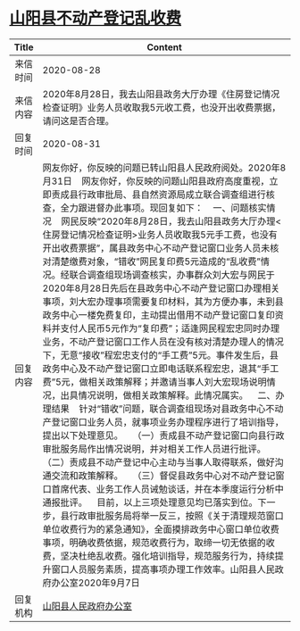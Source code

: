 # <a href="http://www.shangluo.gov.cn/zmhd/ldxxxx.jsp?urltype=leadermail.LeaderMailContentUrl&wbtreeid=1112&leadermailid=6380">山阳县不动产登记乱收费</a>
| Title |                                                                                                                                                                                                                                                                                                                                                                                                                                                       Content                                                                                                                                                                                                                                                                                                                                                                                                                                                       |
|:-----:|---------------------------------------------------------------------------------------------------------------------------------------------------------------------------------------------------------------------------------------------------------------------------------------------------------------------------------------------------------------------------------------------------------------------------------------------------------------------------------------------------------------------------------------------------------------------------------------------------------------------------------------------------------------------------------------------------------------------------------------------------------------------------------------------------------------------------------------------------------------------------------------------------------------------|
| 来信时间  | 2020-08-28                                                                                                                                                                                                                                                                                                                                                                                                                                                                                                                                                                                                                                                                                                                                                                                                                                                                                                          |
| 来信内容  | 2020年8月28日，我去山阳县政务大厅办理《住房登记情况检查证明》业务人员收取我5元收工费，也没开出收费票据，请问这是否合理。                                                                                                                                                                                                                                                                                                                                                                                                                                                                                                                                                                                                                                                                                                                                                                                                                                                    |
| 回复时间  | 2020-08-31                                                                                                                                                                                                                                                                                                                                                                                                                                                                                                                                                                                                                                                                                                                                                                                                                                                                                                          |
| 回复内容  | 网友你好，你反映的问题已转山阳县人民政府阅处。2020年8月31日    网友你好，你反映的问题山阳县政府高度重视，立即责成县行政审批局、县自然资源局成立联合调查组进行核查，全力跟进督办此事项。现回复如下：    一、问题核实情况    网民反映“2020年8月28日，我去山阳县政务大厅办理<住房登记情况检查证明>业务人员收取我5元手工费，也没有开出收费票据”，属县政务中心不动产登记窗口业务人员未核对清楚缴费对象，“错收”网民复印费5元造成的“乱收费”情况。经联合调查组现场调查核实，办事群众刘大宏与网民于2020年8月28日先后在县政务中心不动产登记窗口办理相关事项，刘大宏办理事项需要复印材料，其为方便办事，未到县政务中心一楼免费复印，主动提出借用不动产登记窗口复印资料并支付人民币5元作为“复印费”；适逢网民程宏忠同时办理业务，不动产登记窗口工作人员在没有核对清楚办理人的情况下，无意“接收”程宏忠支付的“手工费”5元。事件发生后，县政务中心及不动产登记窗口立即电话联系程宏忠，退其“手工费”5元，做相关政策解释；并邀请当事人刘大宏现场说明情况，出具情况说明，做相关政策解释。此情况属实。    二、办理结果    针对“错收”问题，联合调查组现场对县政务中心不动产登记窗口业务人员，就事项业务办理程序进行了培训指导，提出以下处理意见。    （一）责成县不动产登记窗口向县行政审批服务局作出情况说明，并对相关工作人员进行批评。    （二）责成县不动产登记中心主动与当事人取得联系，做好沟通交流和政策解释。    （三）督促县政务中心对不动产登记窗口首席代表、业务工作人员诫勉谈话，并在本季度运行分析中通报批评。    目前，以上三项处理意见均已落实到位。下一步，县行政审批服务局将举一反三，按照《关于清理规范窗口单位收费行为的紧急通知》，全面摸排政务中心窗口单位收费事项，明确收费依据，规范收费行为，取缔一切无依据的收费，坚决杜绝乱收费。强化培训指导，规范服务行为，持续提升窗口人员服务素质，提高事项办理工作效率。山阳县人民政府办公室2020年9月7日 |
| 回复机构  | <a href="../../categories/agencies/山阳县人民政府办公室.md">山阳县人民政府办公室</a>                                                                                                                                                                                                                                                                                                                                                                                                                                                                                                                                                                                                                                                                                                                                                                                                                                                      |